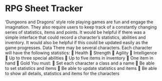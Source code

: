 # RPG Sheet Tracker

‘Dungeons and Dragons’ style role playing games are fun and engage the imagination. They also
require users to keep track of a constantly changing series of statistics, items and points. It would be
helpful if there was a simple interface that could record a character’s statistics, abilities and
inventory. It would also be helpful if this could be updated easily as the game progresses.
Data
There may be several characters. Each character will have the following statistics:
 Health
 Strength
 Agility
 Intelligence
 Up to three special abilities
 Up to five items in inventory
 One item in hand
 Gold
You must:
 Set each character a class and a name
 Be able to set statistics and items
 Be able to update statistics and items
 Be able to show all details, statistics and items for the characters
